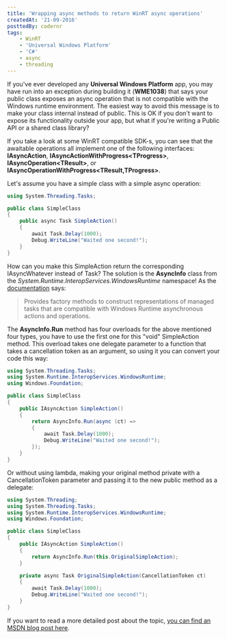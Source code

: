 ```yaml
---
title: 'Wrapping async methods to return WinRT async operations'
createdAt: '21-09-2016'
posttedBy: codernr
tags:
    - WinRT
    - 'Universal Windows Platform'
    - 'C#'
    - async
    - threading
---
```


If you've ever developed any **Universal Windows Platform** app, you may have run into an exception during building it (**WME1038**) that says your public class exposes an async operation that is not compatible with the Windows runtime environment.
The easiest way to avoid this message is to make your class internal instead of public. This is OK if you don't want to expose its functionality outside your app, but what if you're writing a Public API or a shared class library?

If you take a look at some WinRT compatible SDK-s, you can see that the awaitable operations all implement one of the following interfaces: **IAsyncAction**, **IAsyncActionWithProgress&lt;TProgress&gt;**, **IAsyncOperation&lt;TResult&gt;**, or **IAsyncOperationWithProgress&lt;TResult,TProgress&gt;**.

Let's assume you have a simple class with a simple async operation:

```csharp
using System.Threading.Tasks;

public class SimpleClass
{
    public async Task SimpleAction()
    {
		await Task.Delay(1000);
		Debug.WriteLine("Waited one second!");
	}
}
```

How can you make this SimpleAction return the corresponding IAsyncWhatever instead of Task? The solution is the **AsyncInfo** class from the _System.Runtime.InteropServices.WindowsRuntime_ namespace! As the [documentation](https://msdn.microsoft.com/en-us/library/system.runtime.interopservices.windowsruntime.asyncinfo(v=vs.110).aspx) says:

> Provides factory methods to construct representations of managed tasks that are compatible with Windows Runtime asynchronous actions and operations.

The **AsyncInfo.Run** method has four overloads for the above mentioned four types, you have to use the first one for this "void" SimpleAction method. This overload takes one delegate parameter to a function that takes a cancellation token as an argument, so using it you can convert your code this way:

```csharp
using System.Threading.Tasks;
using System.Runtime.InteropServices.WindowsRuntime;
using Windows.Foundation;

public class SimpleClass
{
    public IAsyncAction SimpleAction()
    {
	    return AsyncInfo.Run(async (ct) =>
	    {
			await Task.Delay(1000);
			Debug.WriteLine("Waited one second!");
		});
	}
}
```

Or without using lambda, making your original method private with a CancellationToken parameter and passing it to the new public method as a delegate:

```csharp
using System.Threading;
using System.Threading.Tasks;
using System.Runtime.InteropServices.WindowsRuntime;
using Windows.Foundation;

public class SimpleClass
{
    public IAsyncAction SimpleAction()
    {
	    return AsyncInfo.Run(this.OriginalSimpleAction);
	}

	private async Task OriginalSimpleAction(CancellationToken ct)
	{
		await Task.Delay(1000);
		Debug.WriteLine("Waited one second!");
	}
}
```

If you want to read a more detailed post about the topic, [you can find an MSDN blog post here](https://blogs.msdn.microsoft.com/windowsappdev/2012/06/14/exposing-net-tasks-as-winrt-asynchronous-operations/).
